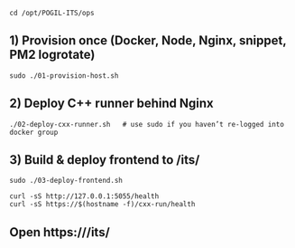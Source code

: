 ```
cd /opt/POGIL-ITS/ops
```
## 1) Provision once (Docker, Node, Nginx, snippet, PM2 logrotate)
```
sudo ./01-provision-host.sh
```
## 2) Deploy C++ runner behind Nginx
```
./02-deploy-cxx-runner.sh   # use sudo if you haven’t re-logged into docker group
```
## 3) Build & deploy frontend to /its/
```
sudo ./03-deploy-frontend.sh

curl -sS http://127.0.0.1:5055/health
curl -sS https://$(hostname -f)/cxx-run/health
```
## Open https://<host>/its/

